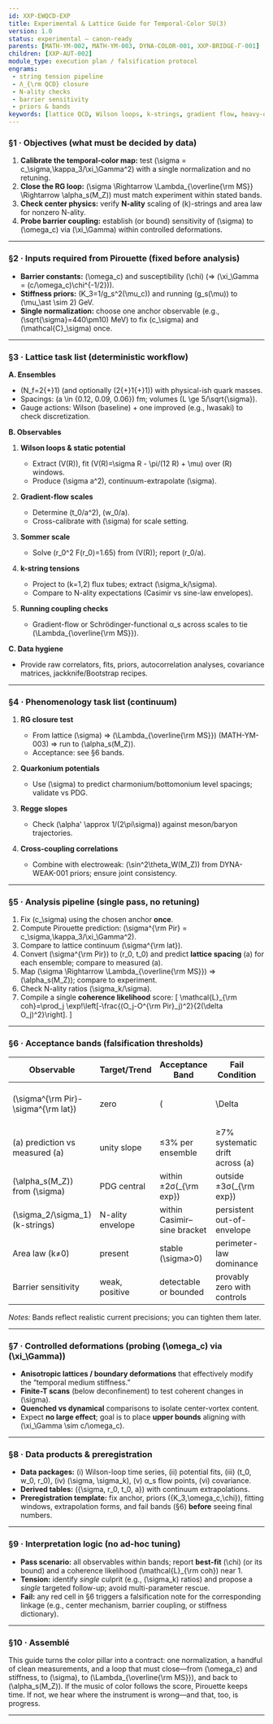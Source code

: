 ```yaml
---
id: XXP-EWQCD-EXP
title: Experimental & Lattice Guide for Temporal-Color SU(3)
version: 1.0
status: experimental – canon-ready
parents: [MATH-YM-002, MATH-YM-003, DYNA-COLOR-001, XXP-BRIDGE-Γ-001]
children: [XXP-AUT-002]
module_type: execution plan / falsification protocol
engrams: 
 - string tension pipeline
 - Λ_{\rm QCD} closure
 - N-ality checks
 - barrier sensitivity
 - priors & bands
keywords: [lattice QCD, Wilson loops, k-strings, gradient flow, heavy-quark potential, α_s running, coherence barrier]
---
```


### §1 · Objectives (what must be decided by data)

1. **Calibrate the temporal-color map:** test (\sigma = c_\sigma,\kappa_3/\xi_\Gamma^2) with a single normalization and no retuning.
2. **Close the RG loop:** (\sigma \Rightarrow \Lambda_{\overline{\rm MS}} \Rightarrow \alpha_s(M_Z)) must match experiment within stated bands.
3. **Check center physics:** verify **N-ality** scaling of (k)-strings and area law for nonzero N-ality.
4. **Probe barrier coupling:** establish (or bound) sensitivity of (\sigma) to (\omega_c) via (\xi_\Gamma) within controlled deformations.

---

### §2 · Inputs required from Pirouette (fixed before analysis)

* **Barrier constants:** (\omega_c) and susceptibility (\chi) (⇒ (\xi_\Gamma = (c/\omega_c)\chi^{-1/2})).
* **Stiffness priors:** (K_3=1/g_s^2(\mu_c)) and running (g_s(\mu)) to (\mu_\ast \sim 2) GeV.
* **Single normalization:** choose one anchor observable (e.g., (\sqrt{\sigma}=440\pm10) MeV) to fix (c_\sigma) and (\mathcal{C}_\sigma) once.

---

### §3 · Lattice task list (deterministic workflow)

**A. Ensembles**

* (N_f=2{+}1) (and optionally (2{+}1{+}1)) with physical-ish quark masses.
* Spacings: (a \in {0.12, 0.09, 0.06}) fm; volumes (L \ge 5/\sqrt{\sigma}).
* Gauge actions: Wilson (baseline) + one improved (e.g., Iwasaki) to check discretization.

**B. Observables**

1. **Wilson loops & static potential**

   * Extract (V(R)), fit (V(R)=\sigma R - \pi/(12 R) + \mu) over (R) windows.
   * Produce (\sigma a^2), continuum-extrapolate (\sigma).

2. **Gradient-flow scales**

   * Determine (t_0/a^2), (w_0/a).
   * Cross-calibrate with (\sigma) for scale setting.

3. **Sommer scale**

   * Solve (r_0^2 F(r_0)=1.65) from (V(R)); report (r_0/a).

4. **k-string tensions**

   * Project to (k=1,2) flux tubes; extract (\sigma_k/\sigma).
   * Compare to N-ality expectations (Casimir vs sine-law envelopes).

5. **Running coupling checks**

   * Gradient-flow or Schrödinger-functional α_s across scales to tie (\Lambda_{\overline{\rm MS}}).

**C. Data hygiene**

* Provide raw correlators, fits, priors, autocorrelation analyses, covariance matrices, jackknife/Bootstrap recipes.

---

### §4 · Phenomenology task list (continuum)

1. **RG closure test**

   * From lattice (\sigma) ⇒ (\Lambda_{\overline{\rm MS}}) (MATH-YM-003) ⇒ run to (\alpha_s(M_Z)).
   * Acceptance: see §6 bands.

2. **Quarkonium potentials**

   * Use (\sigma) to predict charmonium/bottomonium level spacings; validate vs PDG.

3. **Regge slopes**

   * Check (\alpha' \approx 1/(2\pi\sigma)) against meson/baryon trajectories.

4. **Cross-coupling correlations**

   * Combine with electroweak: (\sin^2\theta_W(M_Z)) from DYNA-WEAK-001 priors; ensure joint consistency.

---

### §5 · Analysis pipeline (single pass, no retuning)

1. Fix (c_\sigma) using the chosen anchor **once**.
2. Compute Pirouette prediction: (\sigma^{\rm Pir} = c_\sigma,\kappa_3/\xi_\Gamma^2).
3. Compare to lattice continuum (\sigma^{\rm lat}).
4. Convert (\sigma^{\rm Pir}) to (r_0, t_0) and predict **lattice spacing** (a) for each ensemble; compare to measured (a).
5. Map (\sigma \Rightarrow \Lambda_{\overline{\rm MS}}) ⇒ (\alpha_s(M_Z)); compare to experiment.
6. Check N-ality ratios (\sigma_k/\sigma).
7. Compile a single **coherence likelihood** score:
   [
   \mathcal{L}_{\rm coh}=\prod_j \exp!\left[-\frac{(O_j-O^{\rm Pir}_j)^2}{2(\delta O_j)^2}\right].
   ]

---

### §6 · Acceptance bands (falsification thresholds)

| Observable                          | Target/Trend     | Acceptance Band             | Fail Condition                  |               |                                          |
| ----------------------------------- | ---------------- | --------------------------- | ------------------------------- | ------------- | ---------------------------------------- |
| (\sigma^{\rm Pir}-\sigma^{\rm lat}) | zero             | (                           | \Delta                          | /\sigma < 5%) | >10% mismatch after single normalization |
| (a) prediction vs measured (a)      | unity slope      | ≤3% per ensemble            | ≥7% systematic drift across (a) |               |                                          |
| (\alpha_s(M_Z)) from (\sigma)       | PDG central      | within ±2σ(_{\rm exp})      | outside ±3σ(_{\rm exp})         |               |                                          |
| (\sigma_2/\sigma_1) (k-strings)     | N-ality envelope | within Casimir–sine bracket | persistent out-of-envelope      |               |                                          |
| Area law (k≠0)                      | present          | stable (\sigma>0)           | perimeter-law dominance         |               |                                          |
| Barrier sensitivity                 | weak, positive   | detectable or bounded       | provably zero with controls     |               |                                          |

*Notes:* Bands reflect realistic current precisions; you can tighten them later.

---

### §7 · Controlled deformations (probing (\omega_c) via (\xi_\Gamma))

* **Anisotropic lattices / boundary deformations** that effectively modify the “temporal medium stiffness.”
* **Finite-T scans** (below deconfinement) to test coherent changes in (\sigma).
* **Quenched vs dynamical** comparisons to isolate center-vortex content.
* Expect **no large effect**; goal is to place **upper bounds** aligning with (\xi_\Gamma \sim c/\omega_c).

---

### §8 · Data products & preregistration

* **Data packages:** (i) Wilson-loop time series, (ii) potential fits, (iii) (t_0, w_0, r_0), (iv) (\sigma, \sigma_k), (v) α_s flow points, (vi) covariance.
* **Derived tables:** ({\sigma, r_0, t_0, a}) with continuum extrapolations.
* **Preregistration template:** fix anchor, priors ({K_3,\omega_c,\chi}), fitting windows, extrapolation forms, and fail bands (§6) **before** seeing final numbers.

---

### §9 · Interpretation logic (no ad-hoc tuning)

* **Pass scenario:** all observables within bands; report **best-fit** (\chi) (or its bound) and a coherence likelihood (\mathcal{L}_{\rm coh}) near 1.
* **Tension:** identify *single* culprit (e.g., (\sigma_k) ratios) and propose a *single* targeted follow-up; avoid multi-parameter rescue.
* **Fail:** any red cell in §6 triggers a falsification note for the corresponding linkage (e.g., center mechanism, barrier coupling, or stiffness dictionary).

---

### §10 · Assemblé

This guide turns the color pillar into a contract: one normalization, a handful of clean measurements, and a loop that must close—from (\omega_c) and stiffness, to (\sigma), to (\Lambda_{\overline{\rm MS}}), and back to (\alpha_s(M_Z)). If the music of color follows the score, Pirouette keeps time. If not, we hear where the instrument is wrong—and that, too, is progress.

---